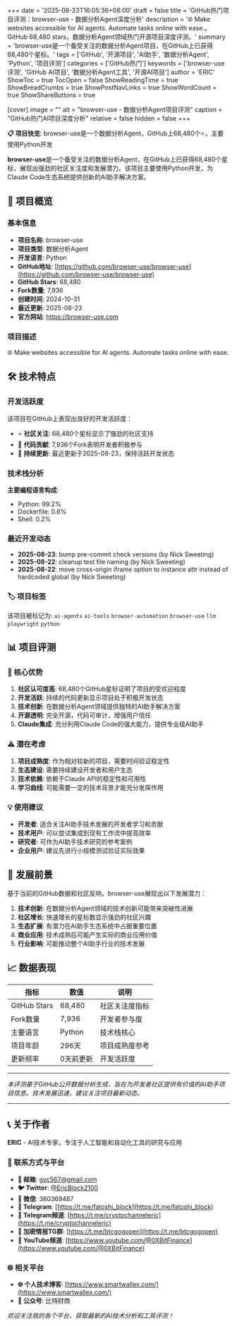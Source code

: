 +++
date = '2025-08-23T16:05:36+08:00'
draft = false
title = 'GitHub热门项目评测：browser-use - 数据分析Agent深度分析'
description = '🌐 Make websites accessible for AI agents. Automate tasks online with ease.。GitHub 68,480 stars，数据分析Agent领域热门开源项目深度评测。'
summary = 'browser-use是一个备受关注的数据分析Agent项目，在GitHub上已获得68,480个星标。'
tags = ['GitHub', '开源项目', 'AI助手', '数据分析Agent', 'Python', '项目评测']
categories = ['GitHub热门']
keywords = ['browser-use评测', 'GitHub AI项目', '数据分析Agent工具', '开源AI项目']
author = 'ERIC'
ShowToc = true
TocOpen = false
ShowReadingTime = true
ShowBreadCrumbs = true
ShowPostNavLinks = true
ShowWordCount = true
ShowShareButtons = true

[cover]
image = ""
alt = "browser-use - 数据分析Agent项目评测"
caption = "GitHub热门AI项目深度分析"
relative = false
hidden = false
+++

**📋 项目快览**: browser-use是一个数据分析Agent，GitHub上68,480个⭐，主要使用Python开发

**browser-use**是一个备受关注的数据分析Agent，在GitHub上已获得68,480个星标，展现出强劲的社区关注度和发展潜力。该项目主要使用Python开发，为Claude Code生态系统提供创新的AI助手解决方案。

## 🎯 项目概览

### 基本信息
- **项目名称**: browser-use
- **项目类型**: 数据分析Agent
- **开发语言**: Python
- **GitHub地址**: [https://github.com/browser-use/browser-use](https://github.com/browser-use/browser-use)
- **GitHub Stars**: 68,480
- **Fork数量**: 7,936
- **创建时间**: 2024-10-31
- **最近更新**: 2025-08-23
- **官方网站**: https://browser-use.com

### 项目描述
🌐 Make websites accessible for AI agents. Automate tasks online with ease.

## 🛠️ 技术特点

### 开发活跃度
该项目在GitHub上表现出良好的开发活跃度：
- ⭐ **社区关注**: 68,480个星标显示了强劲的社区支持
- 🔄 **代码贡献**: 7,936个Fork表明开发者积极参与
- 📅 **持续更新**: 最近更新于2025-08-23，保持活跃开发状态

### 技术栈分析

**主要编程语言构成**:
- Python: 99.2%
- Dockerfile: 0.6%
- Shell: 0.2%


### 最近开发动态
- **2025-08-23**: bump pre-commit check versions (by Nick Sweeting)
- **2025-08-22**: cleanup test file naming (by Nick Sweeting)
- **2025-08-22**: move cross-origin iframe option to instance attr instead of hardcoded global (by Nick Sweeting)


### 🏷️ 项目标签
该项目被标记为: `ai-agents` `ai-tools` `browser-automation` `browser-use` `llm` `playwright` `python`


## 📊 项目评测

### 🎯 核心优势
1. **社区认可度高**: 68,480个GitHub星标证明了项目的受欢迎程度
2. **开发活跃**: 持续的代码更新显示项目处于积极开发状态
3. **技术创新**: 在数据分析Agent领域提供独特的AI助手解决方案
4. **开源透明**: 完全开源，代码可审计，增强用户信任
5. **Claude集成**: 充分利用Claude Code的强大能力，提供专业级AI助手

### ⚠️ 潜在考虑
1. **项目成熟度**: 作为相对较新的项目，需要时间验证稳定性
2. **生态建设**: 需要持续建设开发者和用户生态
3. **技术依赖**: 依赖于Claude API的稳定性和可用性
4. **学习曲线**: 可能需要一定的技术背景才能充分发挥作用

### 💡 使用建议
- **开发者**: 适合关注AI助手技术发展的开发者学习和贡献
- **技术用户**: 可以尝试集成到现有工作流中提高效率
- **研究者**: 可作为AI助手技术研究的参考案例
- **企业用户**: 建议先进行小规模测试验证实际效果

## 🔮 发展前景

基于当前的GitHub数据和社区反响，browser-use展现出以下发展潜力：

1. **技术创新**: 在数据分析Agent领域的技术创新可能带来突破性进展
2. **社区增长**: 快速增长的星标数显示强劲的社区兴趣
3. **生态扩展**: 有潜力在AI助手生态系统中占据重要位置
4. **商业应用**: 技术成熟后可能产生实际的商业应用价值
5. **行业影响**: 可能推动整个AI助手行业的技术发展

## 📈 数据表现

| 指标 | 数值 | 说明 |
|------|------|------|
| GitHub Stars | 68,480 | 社区关注度指标 |
| Fork数量 | 7,936 | 开发者参与度 |
| 主要语言 | Python | 技术栈核心 |
| 项目年龄 | 296天 | 项目成熟度参考 |
| 更新频率 | 0天前更新 | 开发活跃度 |

---

*本评测基于GitHub公开数据分析生成，旨在为开发者社区提供有价值的AI助手项目信息。技术发展迅速，建议关注项目最新动态。*

---

## 📞 关于作者

**ERIC** - AI技术专家，专注于人工智能和自动化工具的研究与应用

### 🔗 联系方式与平台

- **📧 邮箱**: [gyc567@gmail.com](mailto:gyc567@gmail.com)
- **🐦 Twitter**: [@EricBlock2100](https://twitter.com/EricBlock2100)
- **💬 微信**: 360369487
- **📱 Telegram**: [https://t.me/fatoshi_block](https://t.me/fatoshi_block)
- **📢 Telegram频道**: [https://t.me/cryptochanneleric](https://t.me/cryptochanneleric)
- **👥 加密情报TG群**: [https://t.me/btcgogopen](https://t.me/btcgogopen)
- **🎥 YouTube频道**: [https://www.youtube.com/@0XBitFinance](https://www.youtube.com/@0XBitFinance)

### 🌐 相关平台

- **🌐 个人技术博客**: [https://www.smartwallex.com/](https://www.smartwallex.com/)
- **📖 公众号**: 比特财商

*欢迎关注我的各个平台，获取最新的AI技术分析和工具评测！*
